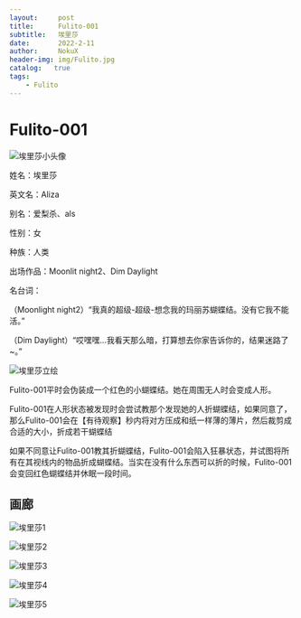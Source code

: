 ```yaml
---
layout:     post
title:      Fulito-001
subtitle:   埃里莎
date:       2022-2-11
author:     NokuX
header-img: img/Fulito.jpg
catalog:   true
tags:
    - Fulito
---
```

# Fulito-001

![埃里莎小头像]({{site.baseurl}}/img-post/fulito001.jpg)

姓名：埃里莎

英文名：Aliza

别名：爱梨杀、als

性别：女

种族：人类

出场作品：Moonlit night2、Dim Daylight

名台词：

（Moonlight night2）“我真的超级-超级-想念我的玛丽苏蝴蝶结。没有它我不能活。”

（Dim Daylight）“哎嘿嘿...我看天那么暗，打算想去你家告诉你的，结果迷路了~。”

![埃里莎立绘]({{site.baseurl}}/img-post/fulito001.png)

Fulito-001平时会伪装成一个红色的小蝴蝶结。她在周围无人时会变成人形。

Fulito-001在人形状态被发现时会尝试教那个发现她的人折蝴蝶结，如果同意了，那么Fulito-001会在【有待观察】秒内将对方压成和纸一样薄的薄片，然后裁剪成合适的大小，折成若干蝴蝶结

如果不同意让Fulito-001教其折蝴蝶结，Fulito-001会陷入狂暴状态，并试图将所有在其视线内的物品折成蝴蝶结。当实在没有什么东西可以折的时候，Fulito-001会变回红色蝴蝶结并休眠一段时间。

## 画廊

![埃里莎1]({{site.baseurl}}/img-post/aliza%20(1).png)

![埃里莎2]({{site.baseurl}}/img-post/aliza%20(2).png)

![埃里莎3]({{site.baseurl}}/img-post/aliza%20(3).png)

![埃里莎4]({{site.baseurl}}/img-post/aliza%20(4).png)

![埃里莎5]({{site.baseurl}}/img-post/aliza%20(5).png)

